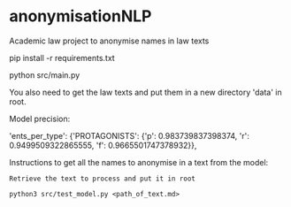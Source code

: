 # anonymisationNLP
Academic law project to anonymise names in law texts

pip install -r requirements.txt

python src/main.py

You also need to get the law texts and put them in a new directory 'data' in root.


Model precision: 

 'ents_per_type': {'PROTAGONISTS': {'p': 0.983739837398374,
   'r': 0.9499509322865555,
   'f': 0.9665501747378932}},


Instructions to get all the names to anonymise in a text from the model:

    Retrieve the text to process and put it in root

    python3 src/test_model.py <path_of_text.md>
